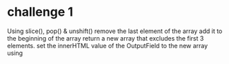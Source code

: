# challenge 1

Using slice(), pop() & unshift()
remove the last element of the array
add it to the beginning of the array
return a new array that excludes the first 3 elements.
set the innerHTML value of the OutputField to the new array using 
